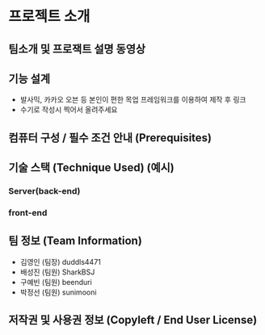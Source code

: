 # 프로젝트 소개

## 팀소개 및 프로잭트 설명 동영상

## 기능 설계
 -  발사믹, 카카오 오븐 등 본인이 편한 목업 프레임워크를 이용하여 제작 후 링크 
 - 수기로 작성시 찍어서 올려주세요

## 컴퓨터 구성 / 필수 조건 안내 (Prerequisites)

## 기술 스택 (Technique Used) (예시)
### Server(back-end)
 
### front-end

## 팀 정보 (Team Information)
- 김영인 (팀장) duddls4471
- 배성진 (팀원) SharkBSJ
- 구예빈 (팀원) beenduri
- 박정선 (팀원) sunimooni

## 저작권 및 사용권 정보 (Copyleft / End User License)
